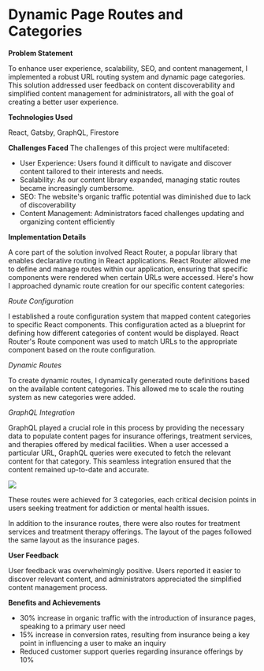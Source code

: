 # Dynamic Page Routes and Categories

<b>Problem Statement</b>

To enhance user experience, scalability, SEO, and content management, I implemented a robust URL routing system and dynamic page categories. This solution addressed user feedback on content discoverability and simplified content management for administrators, all with the goal of creating a better user experience.

<b>Technologies Used</b>

React, Gatsby, GraphQL, Firestore

<b>Challenges Faced</b>
The challenges of this project were multifaceted:

- User Experience: Users found it difficult to navigate and discover content tailored to their interests and needs.
- Scalability: As our content library expanded, managing static routes became increasingly cumbersome.
- SEO: The website's organic traffic potential was diminished due to lack of discoverability 
- Content Management: Administrators faced challenges updating and organizing content efficiently

<b>Implementation Details</b>

A core part of the solution involved React Router, a popular library that enables declarative routing in React applications. React Router allowed me to define and manage routes within our application, ensuring that specific components were rendered when certain URLs were accessed. Here's how I approached dynamic route creation for our specific content categories:

*Route Configuration*

I established a route configuration system that mapped content categories to specific React components. This configuration acted as a blueprint for defining how different categories of content would be displayed. React Router's Route component was used to match URLs to the appropriate component based on the route configuration.

*Dynamic Routes*

To create dynamic routes, I dynamically generated route definitions based on the available content categories. This allowed me to scale the routing system as new categories were added.

*GraphQL Integration*

GraphQL played a crucial role in this process by providing the necessary data to populate content pages for insurance offerings, treatment services, and therapies offered by medical facilities. When a user accessed a particular URL, GraphQL queries were executed to fetch the relevant content for that category. This seamless integration ensured that the content remained up-to-date and accurate.

<img src="https://i.imgur.com/OJd1ebt.png">


These routes were achieved for 3 categories, each critical decision points in users seeking treatment for addiction or mental health issues.

In addition to the insurance routes, there were also routes for treatment services and treatment therapy offerings. The layout of the pages followed the same layout as the insurance pages.


<b>User Feedback</b>

User feedback was overwhelmingly positive. Users reported it easier to discover relevant content, and administrators appreciated the simplified content management process.

<b>Benefits and Achievements</b>

- 30% increase in organic traffic with the introduction of insurance pages, speaking to a primary user need
- 15% increase in conversion rates, resulting from insurance being a key point in influencing a user to make an inquiry
- Reduced customer support queries regarding insurance offerings by 10%

